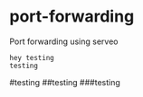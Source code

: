 # port-forwarding
Port forwarding using serveo
```text
hey testing
testing
```
#testing
##testing
###testing
